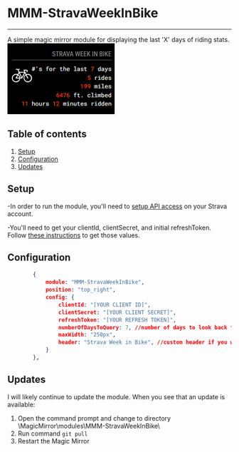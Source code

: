 # MMM-StravaWeekInBike

---

A simple magic mirror module for displaying the last 'X' days of riding stats.  
![alt stravaWeekInBike](./public/assets/images/StravaWeekInBike.png)

## Table of contents

1. [Setup](#setup)
2. [Configuration](#configuration)
3. [Updates](#updates)

## Setup

-In order to run the module, you'll need to [setup API access](https://developers.strava.com/docs/getting-started/#account) on your Strava account.

-You'll need to get your clientId, clientSecret, and initial refreshToken. Follow [these instructions](https://developers.strava.com/docs/getting-started/#oauth) to get those values.

## Configuration

```json
		{
			module: "MMM-StravaWeekInBike",
			position: "top_right",
			config: {
				clientId: "[YOUR CLIENT ID]",
				clientSecret: "[YOUR CLIENT SECRET]",
				refreshToken: "[YOUR REFRESH TOKEN]",
				numberOfDaysToQuery: 7, //number of days to look back for stats
				maxWidth: "250px",
				header: "Strava Week in Bike", //custom header if you want something different
			}
		},
```

## Updates

I will likely continue to update the module. When you see that an update is available:

1. Open the command prompt and change to directory \MagicMirror\modules\MMM-StravaWeekInBike\
2. Run command `git pull`
3. Restart the Magic Mirror

